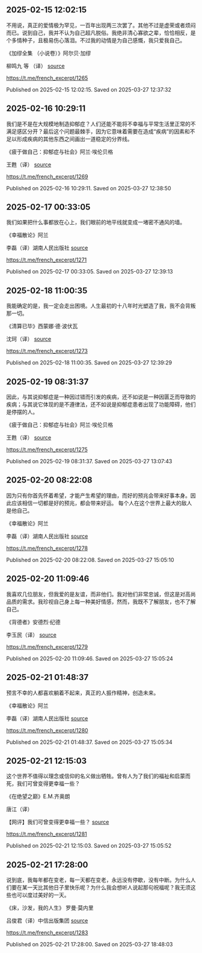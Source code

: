 
## 2025-02-15 12:02:15


不用说，真正的爱情极为罕见，一百年出现两三次罢了。其他不过是虚荣或者烦闷而已。说到自己，我并不认为自己超凡脱俗。我绝非清心寡欲之辈，恰恰相反，是个多情种子，且极易伤心落泪。不过我的动情是为自己感慨，我只爱我自己。

《加缪全集 （小说卷）》阿尔贝·加缪

柳鸣九 等 （译） [source](https://m.weibo.cn/status/PegXAme2G)

https://t.me/french_excerpt/1265

Published on 2025-02-15 12:02:15. Saved on 2025-03-27 12:37:32

## 2025-02-16 10:29:11


我们是不是在大规模地制造抑郁症？人们还能不能将不幸福与平常生活里正常的不满足感区分开？最后这个问题最棘手，因为它意味着需要在造成“疾病”的因素和不足以形成疾病的其他东西之间画出一道稳定的分界线。

《疲于做自己：抑郁症与社会》阿兰·埃伦贝格

王甦（译） [source](https://m.weibo.cn/status/Pes9OBD0K)

https://t.me/french_excerpt/1269

Published on 2025-02-16 10:29:11. Saved on 2025-03-27 12:38:50

## 2025-02-17 00:33:05


我们如果把什么事都放在心上，我们眼前的地平线就变成一堵密不通风的墙。

《幸福散论》阿兰

李磊（译）湖南人民出版社 [source](https://m.weibo.cn/status/PezqyaUw5)

https://t.me/french_excerpt/1271

Published on 2025-02-17 00:33:05. Saved on 2025-03-27 12:39:13

## 2025-02-18 11:00:35


我能确定的是，我⼀定会⾛出困境。⼈⽣最初的⼗⼋年时光塑造了我，我不会背叛那⼀切。

《清算已毕》西蒙娜·德·波伏⽡

沈珂（译） [source](https://m.weibo.cn/status/PeH5hfsUi)

https://t.me/french_excerpt/1273

Published on 2025-02-18 11:00:35. Saved on 2025-03-27 12:39:29

## 2025-02-19 08:31:37


因此，与其说抑郁症是一种因过错而引发的疾病，还不如说是一种因匮乏而导致的疾病；与其说它体现的是不遵律法，还不如说是抑郁症患者出现了功能障碍，他们是停摆的人。

《疲于做自己：抑郁症与社会》阿兰·埃伦贝格

王甦（译） [source](https://m.weibo.cn/status/PeLd8g5VD)

https://t.me/french_excerpt/1275

Published on 2025-02-19 08:31:37. Saved on 2025-03-27 13:07:43

## 2025-02-20 08:22:08


因为只有你首先怀着希望，才能产生希望的理由，而好的预兆会带来好事本身。因此应该相信一切都是好的预兆，都会带来好运。 每个人在这个世界上最大的敌人是他自己。

《幸福散论》阿兰

李磊（译）湖南人民出版社 [source](https://m.weibo.cn/status/PeStGjUOS)

https://t.me/french_excerpt/1278

Published on 2025-02-20 08:22:08. Saved on 2025-03-27 15:05:10

## 2025-02-20 11:09:46


我喜欢几位朋友，但我爱的是友谊，而非他们。我对他们非常忠诚，但这是对高尚品质的需求。我珍视自己身上每一种美好情感，然而，我既不了解朋友，也不了解自己。

《背德者》安德烈·纪德

李玉民（译） [source](https://m.weibo.cn/status/PeWHxvTwg)

https://t.me/french_excerpt/1279

Published on 2025-02-20 11:09:46. Saved on 2025-03-27 15:05:24

## 2025-02-21 01:48:37


预言不幸的人都喜欢躺着不起来，真正的人振作精神，创造未来。

《幸福散论》阿兰

李磊（译）湖南人民出版社 [source](https://m.weibo.cn/status/Pf1ZZ5zT6)

https://t.me/french_excerpt/1280

Published on 2025-02-21 01:48:37. Saved on 2025-03-27 15:05:34

## 2025-02-21 12:15:03


这个世界不值得以理念或信仰的名义做出牺牲。曾有人为了我们的福祉和启蒙而死，我们可曾变得更幸福一些？

《在绝望之巅》E.M.齐奥朗

唐江（译）

【网评】我们可曾变得更幸福一些？ [source](https://m.weibo.cn/status/PfhU73sMS)

https://t.me/french_excerpt/1281

Published on 2025-02-21 12:15:03. Saved on 2025-03-27 15:05:52

## 2025-02-21 17:28:00


说到底，我每年都在变老，每一天都在变老，永远没有停歇，没有中断。为什么人们要在某一天比其他日子里快乐呢？为什么我会想听人说起那句祝福呢？我无须这些也可以度过美好的一天。

《床，沙发，我的人生》 罗曼·莫内里

吕俊君（译）中信出版集团 [source](https://m.weibo.cn/status/Pf0rCykEp)

https://t.me/french_excerpt/1283

Published on 2025-02-21 17:28:00. Saved on 2025-03-27 18:48:03

